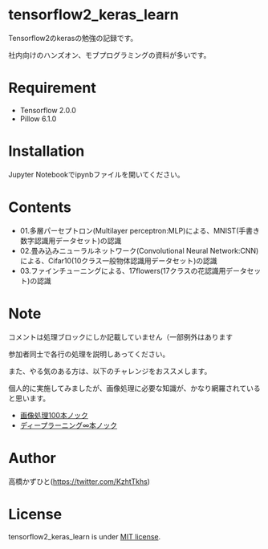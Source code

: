 # tensorflow2_keras_learn
 Tensorflow2のkerasの勉強の記録です。
 
 社内向けのハンズオン、モブプログラミングの資料が多いです。

# Requirement
 
* Tensorflow 2.0.0
* Pillow 6.1.0
 
# Installation
 
Jupyter Notebookでipynbファイルを開いてください。

# Contents

* 01.多層パーセプトロン(Multilayer perceptron:MLP)による、MNIST(手書き数字認識用データセット)の認識
* 02.畳み込みニューラルネットワーク(Convolutional Neural Network:CNN)による、Cifar10(10クラス一般物体認識用データセット)の認識
* 03.ファインチューニングによる、17flowers(17クラスの花認識用データセット)の認識

# Note

コメントは処理ブロックにしか記載していません（一部例外はあります

参加者同士で各行の処理を説明しあってください。

また、やる気のある方は、以下のチャレンジをおススメします。

個人的に実施してみましたが、画像処理に必要な知識が、かなり網羅されていると思います。

* [画像処理100本ノック](https://github.com/yoyoyo-yo/Gasyori100knock)
* [ディープラーニング∞本ノック](https://github.com/yoyoyo-yo/DeepLearningMugenKnock)
 
# Author
高橋かずひと(https://twitter.com/KzhtTkhs)
 
# License 
tensorflow2_keras_learn is under [MIT license](https://en.wikipedia.org/wiki/MIT_License).
